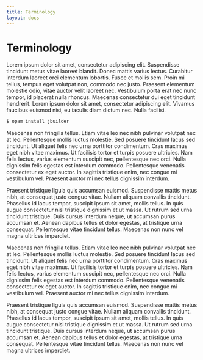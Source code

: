 ```yaml
---
title: Terminology
layout: docs
---
```

# Terminology
Lorem ipsum dolor sit amet, consectetur adipiscing elit. Suspendisse
tincidunt metus vitae laoreet blandit. Donec mattis varius lectus.
Curabitur interdum laoreet orci elementum lobortis. Fusce et mollis
sem. Proin mi tellus, tempus eget volutpat non, commodo nec justo.
Praesent elementum molestie odio, vitae auctor velit laoreet nec.
Vestibulum porta erat nec nunc tempor, id placerat nulla rhoncus.
Maecenas consectetur dui eget tincidunt hendrerit. Lorem ipsum
dolor sit amet, consectetur adipiscing elit. Vivamus faucibus
euismod nisi, eu iaculis diam dictum nec. Nulla facilisi.

``` bash
$ opam install jbuilder
```

Maecenas non fringilla tellus. Etiam vitae leo nec nibh pulvinar
volutpat nec at leo. Pellentesque mollis luctus molestie. Sed
posuere tincidunt lacus sed tincidunt. Ut aliquet felis nec urna
porttitor condimentum. Cras maximus eget nibh vitae maximus. Ut
facilisis tortor et turpis posuere ultricies. Nam felis lectus,
varius elementum suscipit nec, pellentesque nec orci. Nulla
dignissim felis egestas est interdum commodo. Pellentesque
venenatis consectetur ex eget auctor. In sagittis tristique
enim, nec congue mi vestibulum vel. Praesent auctor mi nec
tellus dignissim interdum.

Praesent tristique ligula quis accumsan euismod. Suspendisse
mattis metus nibh, at consequat justo congue vitae. Nullam
aliquam convallis tincidunt. Phasellus id lacus tempor,
suscipit ipsum sit amet, mollis tellus. In quis augue consectetur
nisl tristique dignissim et ut massa. Ut rutrum sed urna
tincidunt tristique. Duis cursus interdum neque, ut accumsan
purus accumsan et. Aenean dapibus tellus et dolor egestas,
at tristique urna consequat. Pellentesque vitae tincidunt
tellus. Maecenas non nunc vel magna ultrices imperdiet.

Maecenas non fringilla tellus. Etiam vitae leo nec nibh pulvinar
volutpat nec at leo. Pellentesque mollis luctus molestie. Sed
posuere tincidunt lacus sed tincidunt. Ut aliquet felis nec urna
porttitor condimentum. Cras maximus eget nibh vitae maximus. Ut
facilisis tortor et turpis posuere ultricies. Nam felis lectus,
varius elementum suscipit nec, pellentesque nec orci. Nulla
dignissim felis egestas est interdum commodo. Pellentesque
venenatis consectetur ex eget auctor. In sagittis tristique
enim, nec congue mi vestibulum vel. Praesent auctor mi nec
tellus dignissim interdum.

Praesent tristique ligula quis accumsan euismod. Suspendisse
mattis metus nibh, at consequat justo congue vitae. Nullam
aliquam convallis tincidunt. Phasellus id lacus tempor,
suscipit ipsum sit amet, mollis tellus. In quis augue consectetur
nisl tristique dignissim et ut massa. Ut rutrum sed urna
tincidunt tristique. Duis cursus interdum neque, ut accumsan
purus accumsan et. Aenean dapibus tellus et dolor egestas,
at tristique urna consequat. Pellentesque vitae tincidunt
tellus. Maecenas non nunc vel magna ultrices imperdiet.
